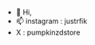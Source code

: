 - 👋 Hi,
- 📫 instagram : justrfik
- X : pumpkinzdstore

<!---
Justrfik/Justrfik is a ✨ special ✨ repository because its `README.md` (this file) appears on your GitHub profile.
You can click the Preview link to take a look at your changes.
--->
